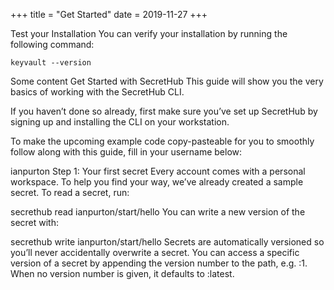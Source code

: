 +++
title = "Get Started"
date = 2019-11-27
+++

Test your Installation
You can verify your installation by running the following command:

`keyvault --version`

Some content
Get Started with SecretHub
This guide will show you the very basics of working with the SecretHub CLI.

If you haven’t done so already, first make sure you’ve set up SecretHub by signing up and installing the CLI on your workstation.

To make the upcoming example code copy-pasteable for you to smoothly follow along with this guide, fill in your username below:

ianpurton
Step 1: Your first secret
Every account comes with a personal workspace. To help you find your way, we’ve already created a sample secret. To read a secret, run:

secrethub read ianpurton/start/hello
You can write a new version of the secret with:

secrethub write ianpurton/start/hello
Secrets are automatically versioned so you’ll never accidentally overwrite a secret. You can access a specific version of a secret by appending the version number to the path, e.g. :1. When no version number is given, it defaults to :latest.
